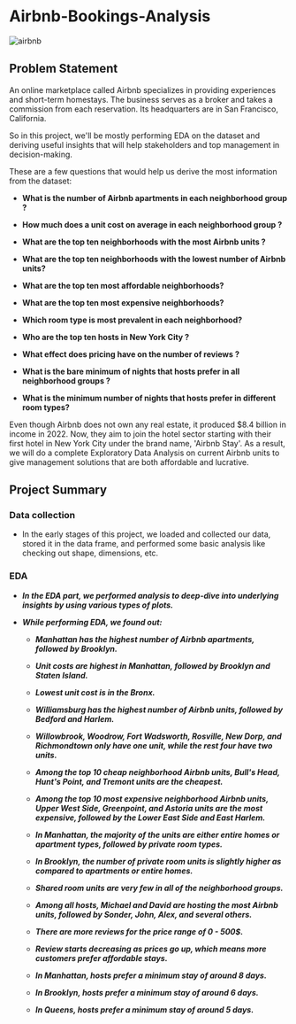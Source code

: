 # Airbnb-Bookings-Analysis
![airbnb](https://github.com/Sid-9823/Airbnb-Bookings-Analysis/assets/125801958/6992d1b6-f48c-4140-90fb-4062b7c2c6c5)


<H2>Problem Statement</H2>

An online marketplace called Airbnb specializes in providing experiences and short-term homestays. The business serves as a broker and takes a commission from each reservation. Its headquarters are in San Francisco, California.

So in this project, we'll be mostly performing EDA on the dataset and deriving useful insights that will help stakeholders and top management in decision-making.

These are a few questions that would help us derive the most information from the dataset:

* **What is the number of Airbnb apartments in each neighborhood group ?**

* **How much does a unit cost on average in each neighborhood group ?**

* **What are the top ten neighborhoods with the most Airbnb units ?**

* **What are the top ten neighborhoods with the lowest number of Airbnb units?**

* **What are the top ten most affordable neighborhoods?**

* **What are the top ten most expensive neighborhoods?**

* **Which room type is most prevalent in each neighborhood?**

* **Who are the top ten hosts in New York City ?**

* **What effect does pricing have on the number of reviews ?**

* **What is the bare minimum of nights that hosts prefer in all neighborhood groups ?**

* **What is the minimum number of nights that hosts prefer in different room types?**

Even though Airbnb does not own any real estate, it produced $8.4 billion in income in 2022. Now, they aim to join the hotel sector starting with their first hotel in New York City under the brand name, 'Airbnb Stay'. As a result, we will do a complete Exploratory Data Analysis on current Airbnb units to give management solutions that are both affordable and lucrative.

<H2>Project Summary</H2>

<H3>Data collection</H3>

* In the early stages of this project, we loaded and collected our data, stored it in the data frame, and performed some basic analysis like checking out shape, dimensions, etc.

<H3>EDA</H3>

* ***In the EDA part, we performed analysis to deep-dive into underlying insights by using various types of plots.***

* ***While performing EDA, we found out:***
 
   * ***Manhattan has the highest number of Airbnb apartments, followed by Brooklyn.***

   * ***Unit costs are highest in Manhattan, followed by Brooklyn and Staten Island.***

   * ***Lowest unit cost is in the Bronx.***

   * ***Williamsburg has the highest number of Airbnb units, followed by Bedford and Harlem.***

   * ***Willowbrook, Woodrow, Fort Wadsworth, Rosville, New Dorp, and Richmondtown only have one unit, while the rest four have two units.***

   * ***Among the top 10 cheap neighborhood Airbnb units, Bull's Head, Hunt's Point, and Tremont units are the cheapest.***

   * ***Among the top 10 most expensive neighborhood Airbnb units, Upper West Side, Greenpoint, and Astoria units are the most expensive, 
        followed by the Lower East Side and East Harlem.***
 
   * ***In Manhattan, the majority of the units are either entire homes or apartment types, followed by private room types.***

   * ***In Brooklyn, the number of private room units is slightly higher as compared to apartments or entire homes.***

   * ***Shared room units are very few in all of the neighborhood groups.***

   * ***Among all hosts, Michael and David are hosting the most Airbnb units, followed by Sonder, John, Alex, and several others.***

   * ***There are more reviews for the price range of 0 - 500$.***

   * ***Review starts decreasing as prices go up, which means more customers prefer affordable stays.***

   * ***In Manhattan, hosts prefer a minimum stay of around 8 days.***

   * ***In Brooklyn, hosts prefer a minimum stay of around 6 days.***

   * ***In Queens, hosts prefer a minimum stay of around 5 days.***
